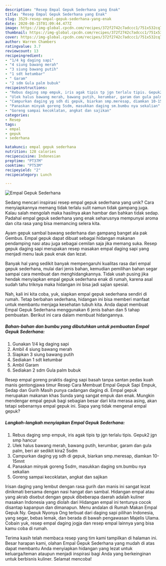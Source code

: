 ```yaml
---
description: "Resep Empal Gepuk Sederhana yang Enak"
title: "Resep Empal Gepuk Sederhana yang Enak"
slug: 3529-resep-empal-gepuk-sederhana-yang-enak
date: 2020-08-15T01:09:44.477Z
image: https://img-global.cpcdn.com/recipes/372f2742c7adccc1/751x532cq70/empal-gepuk-sederhana-foto-resep-utama.jpg
thumbnail: https://img-global.cpcdn.com/recipes/372f2742c7adccc1/751x532cq70/empal-gepuk-sederhana-foto-resep-utama.jpg
cover: https://img-global.cpcdn.com/recipes/372f2742c7adccc1/751x532cq70/empal-gepuk-sederhana-foto-resep-utama.jpg
author: Warren Chambers
ratingvalue: 3.7
reviewcount: 13
recipeingredient:
- "1/4 kg daging sapi"
- "4 siung bawang merah"
- "3 siung bawang putih"
- "1 sdt ketumbar"
- " Garam"
- "2 sdm Gula palm bubuk"
recipeinstructions:
- "Rebus daging smp empuk, iris agak tipis tp jgn terlalu tipis. Gepuk2 jgn smp hancur"
- "Ulek halus bawang merah, bawang putih, kerumbar, garam dan gula palm, beri air sedikit kira2 5sdm"
- "Campurkan daging yg sdh di gepuk, biarkan smp.meresap, diamkan 10-15mnt"
- "Panaskan minyak goreng 5sdm, masukkan daging sm.bumbu nya sekalian"
- "Goreng sampai kecoklatan, angkat dan sajikan"
categories:
- Resep
tags:
- empal
- gepuk
- sederhana

katakunci: empal gepuk sederhana 
nutrition: 128 calories
recipecuisine: Indonesian
preptime: "PT37M"
cooktime: "PT53M"
recipeyield: "2"
recipecategory: Lunch

---
```



![Empal Gepuk Sederhana](https://img-global.cpcdn.com/recipes/372f2742c7adccc1/751x532cq70/empal-gepuk-sederhana-foto-resep-utama.jpg)

Sedang mencari inspirasi resep empal gepuk sederhana yang unik? Cara menyiapkannya memang tidak terlalu sulit namun tidak gampang juga. Kalau salah mengolah maka hasilnya akan hambar dan bahkan tidak sedap. Padahal empal gepuk sederhana yang enak seharusnya mempunyai aroma dan cita rasa yang bisa memancing selera kita.

Ayam gepuk sambal bawang sederhana dan gampang banget ala pak Gembus. Empal gepuk dapat dibuat sebagai hidangan makanan pendamping nasi atau juga sebagai cemilan saja jika memang suka. Resep gepuk daging sapi merupakan resep masakan empal daging sapi yang menjadi menu lauk pauk enak dan lezat.

Banyak hal yang sedikit banyak mempengaruhi kualitas rasa dari empal gepuk sederhana, mulai dari jenis bahan, kemudian pemilihan bahan segar sampai cara membuat dan menghidangkannya. Tidak usah pusing jika hendak menyiapkan empal gepuk sederhana enak di rumah, karena asal sudah tahu triknya maka hidangan ini bisa jadi sajian spesial.


Nah, kali ini kita coba, yuk, siapkan empal gepuk sederhana sendiri di rumah. Tetap berbahan sederhana, hidangan ini bisa memberi manfaat untuk membantu menjaga kesehatan tubuh kita. Anda dapat membuat Empal Gepuk Sederhana menggunakan 6 jenis bahan dan 5 tahap pembuatan. Berikut ini cara dalam membuat hidangannya.

<!--inarticleads1-->

##### Bahan-bahan dan bumbu yang dibutuhkan untuk pembuatan Empal Gepuk Sederhana:

1. Gunakan 1/4 kg daging sapi
1. Ambil 4 siung bawang merah
1. Siapkan 3 siung bawang putih
1. Sediakan 1 sdt ketumbar
1. Ambil  Garam
1. Sediakan 2 sdm Gula palm bubuk


Resep empal goreng praktis daging sapi basah tanpa santan pedas kuah manis gentongjawa timur Resep Cara Membuat Empal Gepuk Sapi Empuk, Sedap dan Gurih Masih punya cadangan daging di. Empal gepuk merupakan makanan khas Sunda yang sangat empuk dan enak. Mungkin mendengar empal gepuk bagi sebagian besar dari kita merasa asing, akan tetapi sebenarnya empal gepuk ini. Siapa yang tidak mengenal empal gepuk? 

<!--inarticleads2-->

##### Langkah-langkah menyiapkan Empal Gepuk Sederhana:

1. Rebus daging smp empuk, iris agak tipis tp jgn terlalu tipis. Gepuk2 jgn smp hancur
1. Ulek halus bawang merah, bawang putih, kerumbar, garam dan gula palm, beri air sedikit kira2 5sdm
1. Campurkan daging yg sdh di gepuk, biarkan smp.meresap, diamkan 10-15mnt
1. Panaskan minyak goreng 5sdm, masukkan daging sm.bumbu nya sekalian
1. Goreng sampai kecoklatan, angkat dan sajikan


Irisan daging yang lembut dengan rasa gurih dan manis ini sangat lezat dinikmati bersama dengan nasi hangat dan sambal. Hidangan empal atau yang akrab disebut dengan gepuk dibeberapa daerah adalah kuliner masakan Indonesia yang diolah dari Hidangan empal ini tentunya cocok disantap kapanpun dan dimanapun. Menu andalan di Rumah Makan Empal Gepuk Ny. Gepuk Nyonya Ong terbuat dari daging sapi pilihan Indonesia, yang segar, bebas lemak, dan berada di bawah pengawasan Majelis Ulama. Cobain yuk, resep empal daging jogja dan resep empal lainnya yang bisa kamu coba di rumah. 

Terima kasih telah membaca resep yang tim kami tampilkan di halaman ini. Besar harapan kami, olahan Empal Gepuk Sederhana yang mudah di atas dapat membantu Anda menyiapkan hidangan yang lezat untuk keluarga/teman ataupun menjadi inspirasi bagi Anda yang berkeinginan untuk berbisnis kuliner. Selamat mencoba!
